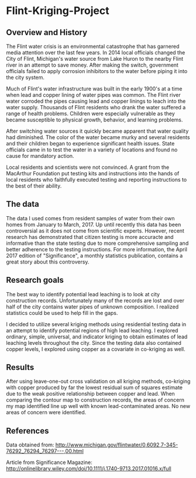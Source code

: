 # Flint-Kriging-Project

## Overview and History
The Flint water crisis is an environmental catastrophe that has garnered media attention over the last few years. In 2014 local officials changed the City of Flint, Michigan's water source from Lake Huron to the nearby Flint river in an attempt to save money. After making the switch, government officials failed to apply corrosion inhibitors to the water before piping it into the city system.

Much of Flint's water infrastructure was built in the early 1900's at a time when lead and copper lining of water pipes was common. The Flint river water corroded the pipes causing lead and copper linings to leach into the water supply. Thousands of Flint residents who drank the water suffered a range of health problems. Children were especially vulnerable as they became susceptible to physical growth, behavior, and learning problems.

After switching water sources it quickly became apparent that water quality had diminished. The color of the water became murky and several residents and their children began to experience significant health issues. State officials came in to test the water in a variety of locations and found no cause for mandatory action.

Local residents and scientists were not convinced. A grant from the MacArthur Foundation put testing kits and instructions into the hands of local residents who faithfully executed testing and reporting instructions to the best of their ability.

## The data
The data I used comes from resident samples of water from their own homes from January to March, 2017. Up until recently this data has been controversial as it does not come from scientific experts. However, recent research has demonstrated that citizen testing is more accuracte and informative than the state testing due to more comprehensive sampling and better adherence to the testing instructions. For more information, the April 2017 edition of "Significance", a monthly statistics publication, contains a great story about this controversy.

## Research goals
The best way to identify potential lead leaching is to look at city construction records. Unfortunately many of the records are lost and over half of the city contains water pipes of unknown composition. I realized statistics could be used to help fill in the gaps.

I decided to utilize several kriging methods using residential testing data in an attempt to identify potential regions of high lead leaching. I explored ordinary, simple, universal, and indicator kriging to obtain estimates of lead leaching levels throughout the city. Since the testing data also contained copper levels, I explored using copper as a covariate in co-kriging as well.

## Results
After using leave-one-out cross validation on all kriging methods, co-kriging with copper produced by far the lowest residual sum of squares estimate due to the weak positive relationship between copper and lead. When comparing the contour map to construction records, the areas of concern my map identified line up well with known lead-contaminated areas. No new areas of concern were identified.

## References
Data obtained from: http://www.michigan.gov/flintwater/0,6092,7-345-76292_76294_76297---,00.html

Article from Significance Magazine: http://onlinelibrary.wiley.com/doi/10.1111/j.1740-9713.2017.01016.x/full
